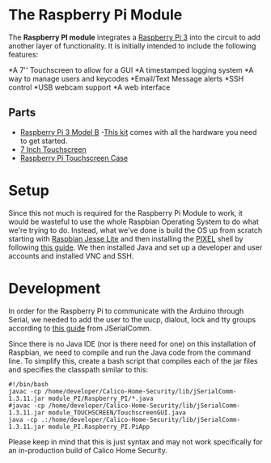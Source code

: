 The Raspberry Pi Module
===============

The **Raspberry PI module** integrates a [Raspberry Pi 3](https://www.raspberrypi.org/products/raspberry-pi-3-model-b/) into the circuit to add another layer of functionality. It is initially intended to include the following features:

*A 7'' Touchscreen to allow for a GUI
*A timestamped logging system
*A way to manage users and keycodes
*Email/Text Message alerts
*SSH control
*USB webcam support
*A web interface



Parts
-----
* [Raspberry Pi 3 Model B](https://www.raspberrypi.org/products/raspberry-pi-3-model-b/)
	-[This kit](https://www.amazon.com/LoveRPi-Raspberry-Plug-Play-Starter/dp/B01IYBZEV6/ref=sr_1_16?s=pc&ie=UTF8&qid=1491114514&sr=1-16&keywords=raspberry+pi+3) comes with all the hardware you need to get started.
* [7 Inch Touchscreen](https://www.amazon.com/Raspberry-Pi-7-Touchscreen-Display/dp/B0153R2A9I/ref=sr_1_1?s=electronics&ie=UTF8&qid=1491114627&sr=1-1&keywords=7+inch+touchscreen+raspberry+pi)
* [Raspberry Pi Touchscreen Case](https://www.amazon.com/Case-Official-Raspberry-Touchscreen-Display/dp/B01HV97F64/ref=pd_sim_147_1?_encoding=UTF8&psc=1&refRID=HCS99YG62WD3F73SRZXA)


Setup
=====
Since this not much is required for the Raspberry Pi Module to work, it would be wasteful to use the whole Raspbian Operating System to do what we're trying to do. Instead, what we've done is build the OS up from scratch starting with [Raspbian Jesse Lite](https://www.raspberrypi.org/downloads/raspbian/) and then installing the [PIXEL](https://www.raspberrypi.org/blog/introducing-pixel/) shell by following [this guide](https://www.raspberrypi.org/forums/viewtopic.php?f=66&t=133691). We then installed Java and set up a developer and user accounts and installed VNC and SSH. 

Development
============
In order for the Raspberry Pi to communicate with the Arduino through Serial, we needed to add the user to the uucp, dialout, lock and tty groups according to [this guide](https://github.com/Fazecast/jSerialComm/wiki/Installation) from JSerialComm. 

Since there is no Java IDE (nor is there need for one) on this installation of Raspbian, we need to compile and run the Java code from the command line. To simplify this, create a bash script that compiles each of the jar files and specifies the classpath similar to this: 

````
#!/bin/bash
javac -cp /home/developer/Calico-Home-Security/lib/jSerialComm-1.3.11.jar module_PI/Raspberry_PI/*.java
#javac -cp /home/developer/Calico-Home-Security/lib/jSerialComm-1.3.11.jar module_TOUCHSCREEN/TouchscreenGUI.java
java -cp .:/home/developer/Calico-Home-Security/lib/jSerialComm-1.3.11.jar module_PI.Raspberry_PI.PiApp
````

Please keep in mind that this is just syntax and may not work specifically for an in-production build of Calico Home Security.